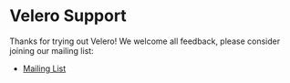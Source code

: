 # Velero Support

Thanks for trying out Velero! We welcome all feedback, please consider joining our mailing list: 

- [Mailing List](http://j.hept.io/ark-list)
